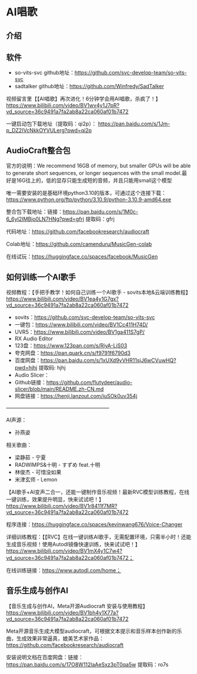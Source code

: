 # AI唱歌

## 介绍



## 软件

- so-vits-svc github地址：<https://github.com/svc-develop-team/so-vits-svc>
- sadtalker github地址：<https://github.com/Winfredy/SadTalker>

视频留言里【【AI唱歌】再次进化！6分钟学会用AI唱歌，杀疯了！】<https://www.bilibili.com/video/BV1wv4y1J7pR?vd_source=36c9491a7fa2ab8a22ca060af01b7472>

一键启动包下载地址（提取码：qi2p）： <https://pan.baidu.com/s/1Jm-p_DZ2IVcNkkOYVULerg?pwd=qi2p>

## AudioCraft整合包

官方的说明：We recommend 16GB of memory, but smaller GPUs will be able to generate short sequences, or longer sequences with the small model.最好是16G往上的，低的显存只能生成短的音频，并且只能用small这个模型

唯一需要安装的是基础环境python3.10的版本，可通过这个连接下载：
<https://www.python.org/ftp/python/3.10.9/python-3.10.9-amd64.exe>

整合包下载地址：链接：<https://pan.baidu.com/s/1M0c-6_6yI2IMBjo0LN7HNg?pwd=gfrj>   提取码：gfrj

代码地址：<https://github.com/facebookresearch/audiocraft>

Colab地址：<https://github.com/camenduru/MusicGen-colab>

在线试玩：<https://huggingface.co/spaces/facebook/MusicGen>

## 如何训练一个AI歌手

视频教程：【手把手教学！如何自己训练一个AI歌手 - sovits本地&云端训练教程】<https://www.bilibili.com/video/BV1ea4y1G7gx?vd_source=36c9491a7fa2ab8a22ca060af01b7472>

- sovits：<https://github.com/svc-develop-team/so-vits-svc>
- 一键包：<https://www.bilibili.com/video/BV1Cc411H74D/>
- UVR5：<https://www.bilibili.com/video/BV1ga411S7gP/>
- RX Audio Editor
- 123盘：<https://www.123pan.com/s/RiyA-LjS03>
- 夸克网盘：<https://pan.quark.cn/s/f9791f6790d3>
- 百度网盘：<https://pan.baidu.com/s/1xUXd9vVHR11sjJ6wCVuwHQ?pwd=hjhj> 提取码: hjhj
- Audio Slicer：
- Github链接：<https://github.com/flutydeer/audio-slicer/blob/main/README.zh-CN.md>
- 网盘链接：<https://henji.lanzout.com/iuSOk0uv354j>

————————————————————

AI声源：

- 孙燕姿

相关歌曲：

- 梁静茹 - 宁夏
- RADWIMPS&十明 - すずめ feat.十明
- 林俊杰 - 可惜没如果
- 米津玄师 - Lemon



【AI歌手+AI变声二合一，还能一键制作音乐视频！最新RVC模型训练教程，在线一键训练，效果提升明显，快来试试吧！】https://www.bilibili.com/video/BV1r8411f7MR?vd_source=36c9491a7fa2ab8a22ca060af01b7472

程序连接：https://huggingface.co/spaces/kevinwang676/Voice-Changer

详细训练教程：【【RVC】在线一键训练AI歌手，无需配置环境，只需半小时！还能生成音乐视频！使用Autodl镜像快速训练，快来试试吧！】https://www.bilibili.com/video/BV1mX4y1C7w4?vd_source=36c9491a7fa2ab8a22ca060af01b7472；

在线训练链接：https://www.autodl.com/home；

## 音乐生成与创作AI

【音乐生成与创作AI，Meta开源Audiocraft 安装与使用教程】https://www.bilibili.com/video/BV1bh4y1X77a?vd_source=36c9491a7fa2ab8a22ca060af01b7472

Meta开源音乐生成大模型audiocraft，可根据文本提示和音乐样本创作新的乐曲，生成效果非常逼真，媲美艺术家作品：https://github.com/facebookresearch/audiocraft

安装说明文档在百度网盘：链接：https://pan.baidu.com/s/17O8W112laAeSxz3pT0qa5w   提取码：ro7s
